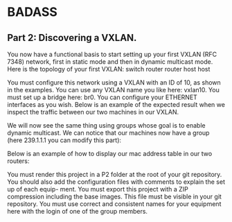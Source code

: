 # BADASS 

## Part 2: Discovering a VXLAN.
You now have a functional basis to start setting up your first VXLAN (RFC 7348) network,
first in static mode and then in dynamic multicast mode. Here is the topology of your
first VXLAN:
    switch
router  router
host     host

You must configure this network using a VXLAN with an ID of 10, as shown in the
examples. You can use any VXLAN name you like here: vxlan10. You must set up
a bridge here: br0. You can configure your ETHERNET interfaces as you wish. Below is
an example of the expected result when we inspect the traffic between our two machines
in our VXLAN.

We will now see the same thing using groups whose goal is to enable dynamic multicast.
We can notice that our machines now have a group (here 239.1.1.1 you can modify
this part):

Below is an example of how to display our mac address table in our two routers:

You must render this project in a P2 folder at the root of your git repository. You
should also add the configuration files with comments to explain the set up of each equip-
ment.
You must export this project with a ZIP compression including the
base images. This file must be visible in your git repository.
You must use correct and consistent names for your equipment here
with the login of one of the group members.


